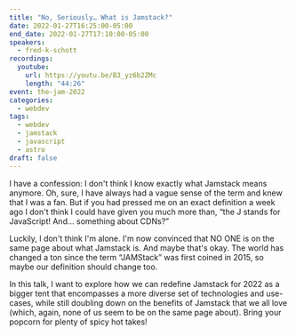 ```yaml
---
title: "No, Seriously… What is Jamstack?"
date: 2022-01-27T16:25:00-05:00
end_date: 2022-01-27T17:10:00-05:00
speakers:
  - fred-k-schott
recordings:
  youtube:
    url: https://youtu.be/B3_yz6b2ZMc
    length: "44:26"
event: the-jam-2022
categories:
  - webdev
tags:
  - webdev
  - jamstack
  - javascript
  - astro
draft: false
---
```


I have a confession: I don't think I know exactly what Jamstack means anymore. Oh, sure, I have always had a vague sense of the term and knew that I was a fan. But if you had pressed me on an exact definition a week ago I don't think I could have given you much more than, “the J stands for JavaScript! And… something about CDNs?”

Luckily, I don't think I'm alone. I'm now convinced that NO ONE is on the same page about what Jamstack is. And maybe that's okay. The world has changed a ton since the term “JAMStack” was first coined in 2015, so maybe our definition should change too.

In this talk, I want to explore how we can redefine Jamstack for 2022 as a bigger tent that encompasses a more diverse set of technologies and use-cases, while still doubling down on the benefits of Jamstack that we all love (which, again, none of us seem to be on the same page about). Bring your popcorn for plenty of spicy hot takes!
